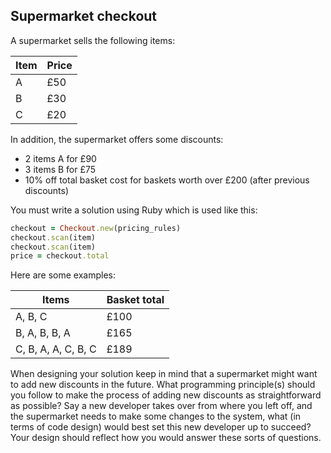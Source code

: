 ## Supermarket checkout

A supermarket sells the following items:

| Item | Price |
| --- | --- |
| A | £50 |
| B | £30 |
| C | £20 |

In addition, the supermarket offers some discounts:

- 2 items A for £90
- 3 items B for £75
- 10% off total basket cost for baskets worth over £200 (after previous discounts)

You must write a solution using Ruby which is used like this:

```ruby
checkout = Checkout.new(pricing_rules)
checkout.scan(item)
checkout.scan(item)
price = checkout.total
```

Here are some examples:

| Items | Basket total |
| --- | --- |
| A, B, C | £100 |
|  B, A, B, B, A | £165 |
| C, B, A, A, C, B, C | £189 |

When designing your solution keep in mind that a supermarket might want to add new discounts in the future.  What programming principle(s) should you follow to make the process of adding new discounts as straightforward as possible?  Say a new developer takes over from where you left off, and the supermarket needs to make some changes to the system, what (in terms of code design) would best set this new developer up to succeed?  Your design should reflect how you would answer these sorts of questions.






